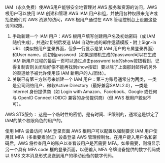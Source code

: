 IAM（永久免费）使AWS用户能够安全地管理对 AWS 服务和资源的访问。AWS 根用户可以使用 IAM 创建和管理 AWS IAM 用户和组，并使用各种权限来允许或拒绝他们对 AWS 资源的访问，AWS 根用户通过在 AWS 管理控制台上设置这些访问权限。
1. 手动新建一个 IAM 用户：AWS 根用户填写创建用户名及初始密码（或 IAM 随机生成），并通过复制后发送 IAM 自动生成的邮件邀请模版 - 附上Sign-in URL（类似根用户登录界面，但多一行显示是某 IAM 用户的专属登录界面）和User name，而初始password（如果是随机生成的password可以在生成 IAM 新用户过程的最后一页可以通过点击password tab的show按钮看到，记得复制否则关闭后好像不能再找到show按钮）要以除了上面那封邮件的另外的渠道给予被允许使用该 IAM 新用户的人/团体）。
2. 关联已有第三方账号来新建一个 IAM 用户：第三方账号通常分为两类，一类是公司网络用户、微软Active Directory（最好兼容SAML2.0），一类是Internet 身份提供商（如 Login with Amazon、Facebook、Google 或任何与 OpenID Connect (OIDC) 兼容的身份提供商）（但 AWS 根用户貌似不可）。



AWS STS服务：
这是一个临时性的密钥，是有时间、IP限制的，通常这是绑定了IAM的某个权限角色的用户的。



使用 MFA 设备访问 IAM 登录页面
AWS 根用户可以配置以强制要求 IAM 用户使用其 MFA（多重要素验证）设备登录 AWS 管理控制台。在用户键入用户名和密码后，AWS 将检查用户的账户以查看该用户是否需要 MFA。如果需要，则将显示另一个具有 MFA code 框的登录页面，以便输入 MFA 令牌设备提供的数字代码或以 SMS 文本消息形式发送到用户的移动设备的数字代码。


